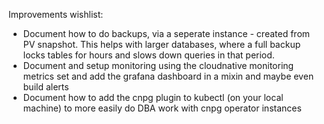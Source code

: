 Improvements wishlist:
- Document how to do backups, via a seperate instance - created from PV snapshot.
  This helps with larger databases, where a full backup locks tables for hours and slows down queries in that period.
- Document and setup monitoring using the cloudnative monitoring metrics set and add the grafana dashboard in a mixin and maybe even build alerts
- Document how to add the cnpg plugin to kubectl (on your local machine) to more easily do DBA work with cnpg operator instances
